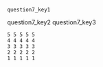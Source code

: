 ```ngMeta
question7_key1
```

question7_key2
question7_key3


```
5 5 5 5 5
4 4 4 4 4
3 3 3 3 3
2 2 2 2 2
1 1 1 1 1
```
